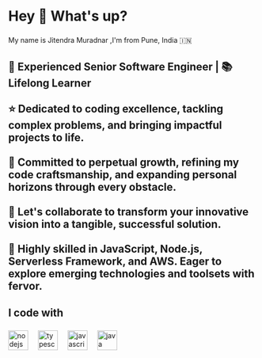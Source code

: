 <h1 align="left">Hey 👋 What's up?</h1>

###

<p align="left">My name is Jitendra Muradnar ,I'm from Pune, India 🇮🇳</p>

###

<h2 align="left">🚀 Experienced Senior Software Engineer | 📚 Lifelong Learner<br><br>⭐️ Dedicated to coding excellence, tackling complex problems, and bringing impactful projects to life.<br><br>🌱 Committed to perpetual growth, refining my code craftsmanship, and expanding personal horizons through every obstacle.<br><br>🤝 Let's collaborate to transform your innovative vision into a tangible, successful solution.<br><br>🔧 Highly skilled in JavaScript, Node.js, Serverless Framework, and AWS. Eager to explore emerging technologies and toolsets with fervor.</h2>

###

<p align="left"></p>

###

<h2 align="left">I code with</h2>

###

<div align="left">
  <img src="https://cdn.jsdelivr.net/gh/devicons/devicon/icons/nodejs/nodejs-original.svg" height="40" alt="nodejs logo"  />
  <img width="12" />
  <img src="https://cdn.jsdelivr.net/gh/devicons/devicon/icons/typescript/typescript-original.svg" height="40" alt="typescript logo"  />
  <img width="12" />
  <img src="https://cdn.jsdelivr.net/gh/devicons/devicon/icons/javascript/javascript-original.svg" height="40" alt="javascript logo"  />
  <img width="12" />
  <img src="https://cdn.jsdelivr.net/gh/devicons/devicon/icons/java/java-original.svg" height="40" alt="java logo"  />
</div>

###
